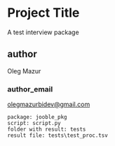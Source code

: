 # Project Title

A test interview package

## author

Oleg Mazur 

### author_email
olegmazurbidev@gmail.com

```
package: jooble_pkg
script: script.py
folder with result: tests
result file: tests\test_proc.tsv
```
